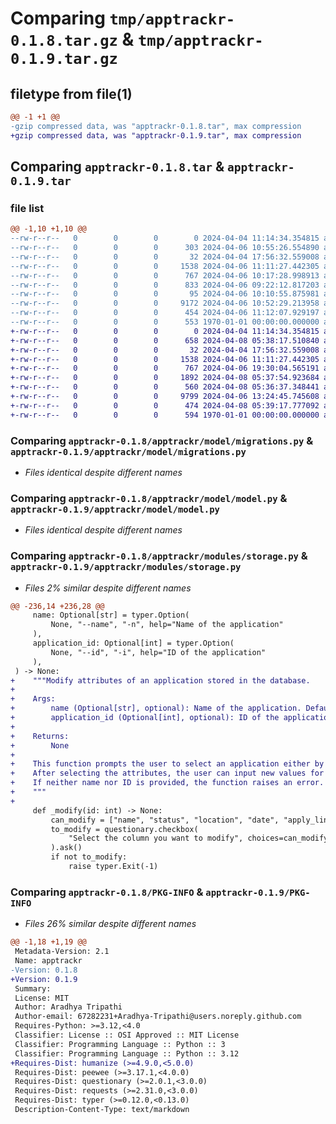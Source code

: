 # Comparing `tmp/apptrackr-0.1.8.tar.gz` & `tmp/apptrackr-0.1.9.tar.gz`

## filetype from file(1)

```diff
@@ -1 +1 @@
-gzip compressed data, was "apptrackr-0.1.8.tar", max compression
+gzip compressed data, was "apptrackr-0.1.9.tar", max compression
```

## Comparing `apptrackr-0.1.8.tar` & `apptrackr-0.1.9.tar`

### file list

```diff
@@ -1,10 +1,10 @@
--rw-r--r--   0        0        0        0 2024-04-04 11:14:34.354815 apptrackr-0.1.8/README.md
--rw-r--r--   0        0        0      303 2024-04-06 10:55:26.554890 apptrackr-0.1.8/apptrackr/main.py
--rw-r--r--   0        0        0       32 2024-04-04 17:56:32.559008 apptrackr-0.1.8/apptrackr/model/__init__.py
--rw-r--r--   0        0        0     1538 2024-04-06 11:11:27.442305 apptrackr-0.1.8/apptrackr/model/migrations.py
--rw-r--r--   0        0        0      767 2024-04-06 10:17:28.998913 apptrackr-0.1.8/apptrackr/model/model.py
--rw-r--r--   0        0        0      833 2024-04-06 09:22:12.817203 apptrackr-0.1.8/apptrackr/modules/sources.py
--rw-r--r--   0        0        0       95 2024-04-06 10:10:55.875981 apptrackr-0.1.8/apptrackr/modules/status.py
--rw-r--r--   0        0        0     9172 2024-04-06 10:52:29.213958 apptrackr-0.1.8/apptrackr/modules/storage.py
--rw-r--r--   0        0        0      454 2024-04-06 11:12:07.929197 apptrackr-0.1.8/pyproject.toml
--rw-r--r--   0        0        0      553 1970-01-01 00:00:00.000000 apptrackr-0.1.8/PKG-INFO
+-rw-r--r--   0        0        0        0 2024-04-04 11:14:34.354815 apptrackr-0.1.9/README.md
+-rw-r--r--   0        0        0      658 2024-04-08 05:38:17.510840 apptrackr-0.1.9/apptrackr/main.py
+-rw-r--r--   0        0        0       32 2024-04-04 17:56:32.559008 apptrackr-0.1.9/apptrackr/model/__init__.py
+-rw-r--r--   0        0        0     1538 2024-04-06 11:11:27.442305 apptrackr-0.1.9/apptrackr/model/migrations.py
+-rw-r--r--   0        0        0      767 2024-04-06 19:30:04.565191 apptrackr-0.1.9/apptrackr/model/model.py
+-rw-r--r--   0        0        0     1892 2024-04-08 05:37:54.923684 apptrackr-0.1.9/apptrackr/model/utils.py
+-rw-r--r--   0        0        0      560 2024-04-08 05:36:37.348441 apptrackr-0.1.9/apptrackr/modules/config.py
+-rw-r--r--   0        0        0     9799 2024-04-06 13:24:45.745608 apptrackr-0.1.9/apptrackr/modules/storage.py
+-rw-r--r--   0        0        0      474 2024-04-08 05:39:17.777092 apptrackr-0.1.9/pyproject.toml
+-rw-r--r--   0        0        0      594 1970-01-01 00:00:00.000000 apptrackr-0.1.9/PKG-INFO
```

### Comparing `apptrackr-0.1.8/apptrackr/model/migrations.py` & `apptrackr-0.1.9/apptrackr/model/migrations.py`

 * *Files identical despite different names*

### Comparing `apptrackr-0.1.8/apptrackr/model/model.py` & `apptrackr-0.1.9/apptrackr/model/model.py`

 * *Files identical despite different names*

### Comparing `apptrackr-0.1.8/apptrackr/modules/storage.py` & `apptrackr-0.1.9/apptrackr/modules/storage.py`

 * *Files 2% similar despite different names*

```diff
@@ -236,14 +236,28 @@
     name: Optional[str] = typer.Option(
         None, "--name", "-n", help="Name of the application"
     ),
     application_id: Optional[int] = typer.Option(
         None, "--id", "-i", help="ID of the application"
     ),
 ) -> None:
+    """Modify attributes of an application stored in the database.
+
+    Args:
+        name (Optional[str], optional): Name of the application. Defaults to None.
+        application_id (Optional[int], optional): ID of the application. Defaults to None.
+
+    Returns:
+        None
+
+    This function prompts the user to select an application either by name or ID, and then allows them to choose which attributes to modify.
+    After selecting the attributes, the user can input new values for those attributes, which will be updated in the database.
+    If neither name nor ID is provided, the function raises an error.
+    """
+
     def _modify(id: int) -> None:
         can_modify = ["name", "status", "location", "date", "apply_link"]
         to_modify = questionary.checkbox(
             "Select the column you want to modify", choices=can_modify
         ).ask()
         if not to_modify:
             raise typer.Exit(-1)
```

### Comparing `apptrackr-0.1.8/PKG-INFO` & `apptrackr-0.1.9/PKG-INFO`

 * *Files 26% similar despite different names*

```diff
@@ -1,18 +1,19 @@
 Metadata-Version: 2.1
 Name: apptrackr
-Version: 0.1.8
+Version: 0.1.9
 Summary: 
 License: MIT
 Author: Aradhya Tripathi
 Author-email: 67282231+Aradhya-Tripathi@users.noreply.github.com
 Requires-Python: >=3.12,<4.0
 Classifier: License :: OSI Approved :: MIT License
 Classifier: Programming Language :: Python :: 3
 Classifier: Programming Language :: Python :: 3.12
+Requires-Dist: humanize (>=4.9.0,<5.0.0)
 Requires-Dist: peewee (>=3.17.1,<4.0.0)
 Requires-Dist: questionary (>=2.0.1,<3.0.0)
 Requires-Dist: requests (>=2.31.0,<3.0.0)
 Requires-Dist: typer (>=0.12.0,<0.13.0)
 Description-Content-Type: text/markdown
```

